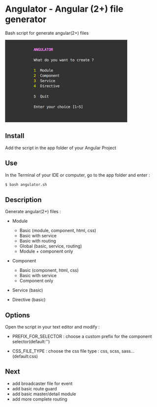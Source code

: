 # Angulator - Angular (2+) file generator

Bash script for generate angular(2+) files

![alt text](https://github.com/romainsauvez/angulator/blob/master/angulator.png)

## Install 

Add the script in the app folder of your Angular Project

##  Use

In the Terminal of your IDE or computer, go to the app folder and enter : 

```bash
$ bash angulator.sh
```

##  Description

Generate angular(2+) files : 

- Module
  - Basic (module, component, html, css)
  - Basic with service
  - Basic with routing
  - Global (basic, service, routing)
  - Module + component only
  
- Component
  - Basic (component, html, css)
  - Basic with service
  - Component only
  
- Service (basic)

- Directive (basic)


## Options

Open the script in your text editor and modify : 

- PREFIX_FOR_SELECTOR : choose a custom prefix for the component selector(default:'')

- CSS_FILE_TYPE : choose the css file type : css, scss, sass...(default:css)


## Next

  - add broadcaster file for event
  - add basic route guard
  - add basic master/detail module
  - add more complete routing
  
